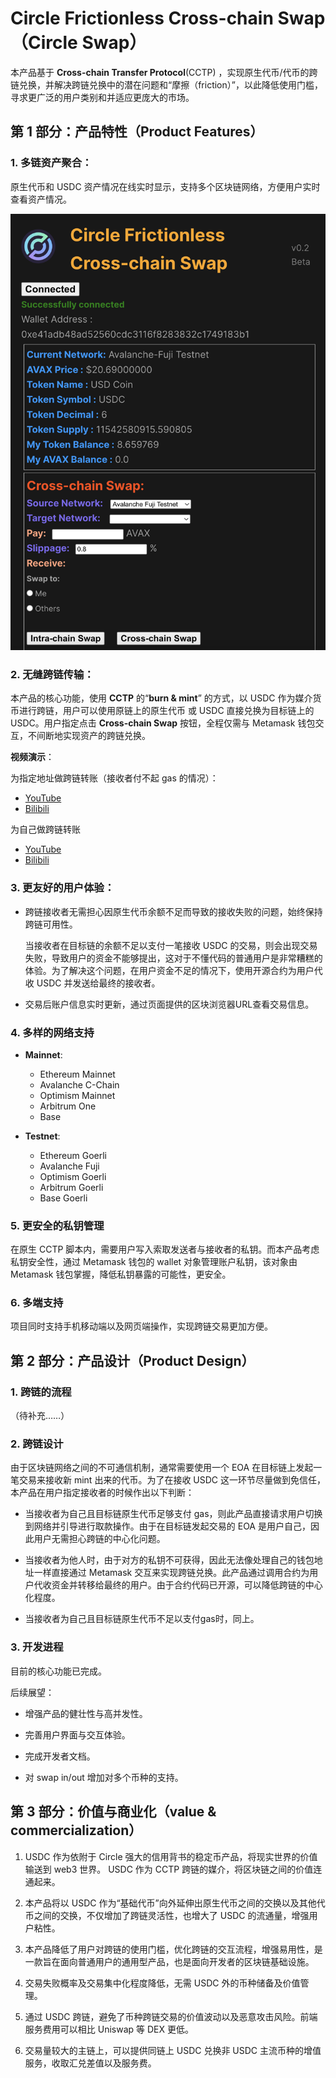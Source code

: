 # Circle Frictionless Cross-chain Swap（Circle Swap）

本产品基于 **Cross-chain Transfer Protocol**(CCTP) ，实现原生代币/代币的跨链兑换，并解决跨链兑换中的潜在问题和“摩擦（friction）”，以此降低使用门槛，寻求更广泛的用户类别和并适应更庞大的市场。

## 第 1 部分：产品特性（Product Features）

### 1. 多链资产聚合：

原生代币和 USDC 资产情况在线实时显示，支持多个区块链网络，方便用户实时查看资产情况。

![IMG_AfterConnection](./images/IMG_AfterConnection.png)

### 2. 无缝跨链传输：

本产品的核心功能，使用 **CCTP** 的“**burn & mint**” 的方式，以 USDC 作为媒介货币进行跨链，用户可以使用原链上的原生代币 或 USDC 直接兑换为目标链上的 USDC。用户指定点击 **Cross-chain Swap** 按钮，全程仅需与 Metamask 钱包交互，不间断地实现资产的跨链兑换。

**视频演示**：

为指定地址做跨链转账（接收者付不起 gas 的情况）：

- [YouTube](https://www.youtube.com/watch?v=SwxfBVx_9w4&t=1s)
- [Bilibili](https://www.bilibili.com/video/BV1mw4m1Z7kb/?spm_id_from=333.999.0.0&vd_source=a9174982a74675c861afd9a4ac2b7d5b)

为自己做跨链转账

- [YouTube](https://www.youtube.com/watch?v=r_VP4SWnbnU)
- [Bilibili](https://www.bilibili.com/video/BV1Vj421f7KR/?vd_source=a9174982a74675c861afd9a4ac2b7d5b)

### 3. 更友好的用户体验：

- 跨链接收者无需担心因原生代币余额不足而导致的接收失败的问题，始终保持跨链可用性。

  当接收者在目标链的余额不足以支付一笔接收 USDC 的交易，则会出现交易失败，导致用户的资金不能够提出，这对于不懂代码的普通用户是非常糟糕的体验。为了解决这个问题，在用户资金不足的情况下，使用开源合约为用户代收 USDC 并发送给最终的接收者。

- 交易后账户信息实时更新，通过页面提供的区块浏览器URL查看交易信息。

 

### 4. 多样的网络支持

- **Mainnet**:
  - Ethereum Mainnet
  - Avalanche C-Chain
  - Optimism Mainnet
  - Arbitrum One
  - Base

- **Testnet**: 
  - Ethereum Goerli
  - Avalanche Fuji
  - Optimism Goerli
  - Arbitrum Goerli
  - Base Goerli



### 5. 更安全的私钥管理

在原生 CCTP 脚本内，需要用户写入索取发送者与接收者的私钥。而本产品考虑私钥安全性，通过 Metamask 钱包的 wallet 对象管理账户私钥，该对象由 Metamask 钱包掌握，降低私钥暴露的可能性，更安全。



### 6. 多端支持

项目同时支持手机移动端以及网页端操作，实现跨链交易更加方便。



## 第 2 部分：产品设计（Product Design）

### 1. 跨链的流程

（待补充……）

### 2. 跨链设计

由于区块链网络之间的不可通信机制，通常需要使用一个 EOA 在目标链上发起一笔交易来接收新 mint 出来的代币。为了在接收 USDC 这一环节尽量做到免信任，本产品在用户指定接收者的时候作出以下判断：

- 当接收者为自己且目标链原生代币足够支付 gas，则此产品直接请求用户切换到网络并引导进行取款操作。由于在目标链发起交易的 EOA 是用户自己，因此用户无需担心跨链的中心化问题。

- 当接收者为他人时，由于对方的私钥不可获得，因此无法像处理自己的钱包地址一样直接通过 Metamask 交互来实现跨链兑换。此产品通过调用合约为用户代收资金并转移给最终的用户。由于合约代码已开源，可以降低跨链的中心化程度。

- 当接收者为自己且目标链原生代币不足以支付gas时，同上。



### 3. 开发进程

目前的核心功能已完成。

后续展望：

- 增强产品的健壮性与高并发性。

- 完善用户界面与交互体验。

- 完成开发者文档。

- 对 swap in/out 增加对多个币种的支持。



## 第 3 部分：价值与商业化（value & commercialization）

1. USDC 作为依附于 Circle 强大的信用背书的稳定币产品，将现实世界的价值输送到 web3 世界。 USDC 作为 CCTP 跨链的媒介，将区块链之间的价值连通起来。

2. 本产品将以 USDC 作为“基础代币”向外延伸出原生代币之间的交换以及其他代币之间的交换，不仅增加了跨链灵活性，也增大了 USDC 的流通量，增强用户粘性。

3. 本产品降低了用户对跨链的使用门槛，优化跨链的交互流程，增强易用性，是一款旨在面向普通用户的通用型产品，也是面向开发者的区块链基础设施。

4. 交易失败概率及交易集中化程度降低，无需 USDC 外的币种储备及价值管理。

5. 通过 USDC 跨链，避免了币种跨链交易的价值波动以及恶意攻击风险。前端服务费用可以相比 Uniswap 等 DEX 更低。

6. 交易量较大的主链上，可以提供同链上 USDC 兑换非 USDC 主流币种的增值服务，收取汇兑差值以及服务费。